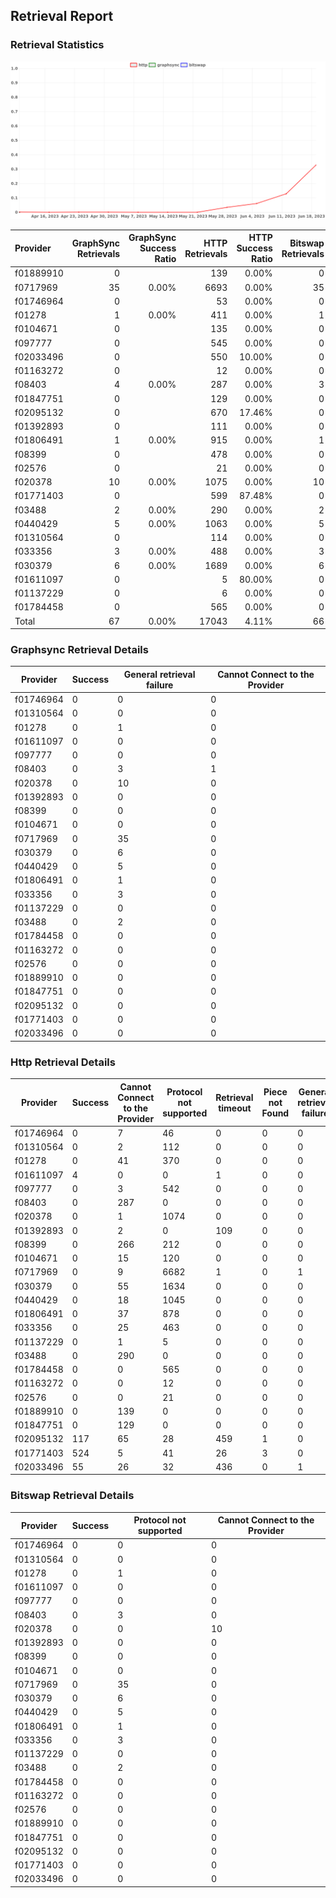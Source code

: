 ## Retrieval Report
### Retrieval Statistics
<img src="https://raw.githubusercontent.com/data-preservation-programs/filplus-checker-assets/main/filecoin-project/filecoin-plus-large-datasets/issues/1838/1687789291704.png"/>

| Provider  | GraphSync Retrievals | GraphSync Success Ratio | HTTP Retrievals | HTTP Success Ratio | Bitswap Retrievals | Bitswap Success Ratio |
| :-------- | -------------------: | ----------------------: | --------------: | -----------------: | -----------------: | --------------------: |
| f01889910 |                    0 |                         |             139 |              0.00% |                  0 |                       |
| f0717969  |                   35 |                   0.00% |            6693 |              0.00% |                 35 |                 0.00% |
| f01746964 |                    0 |                         |              53 |              0.00% |                  0 |                       |
| f01278    |                    1 |                   0.00% |             411 |              0.00% |                  1 |                 0.00% |
| f0104671  |                    0 |                         |             135 |              0.00% |                  0 |                       |
| f097777   |                    0 |                         |             545 |              0.00% |                  0 |                       |
| f02033496 |                    0 |                         |             550 |             10.00% |                  0 |                       |
| f01163272 |                    0 |                         |              12 |              0.00% |                  0 |                       |
| f08403    |                    4 |                   0.00% |             287 |              0.00% |                  3 |                 0.00% |
| f01847751 |                    0 |                         |             129 |              0.00% |                  0 |                       |
| f02095132 |                    0 |                         |             670 |             17.46% |                  0 |                       |
| f01392893 |                    0 |                         |             111 |              0.00% |                  0 |                       |
| f01806491 |                    1 |                   0.00% |             915 |              0.00% |                  1 |                 0.00% |
| f08399    |                    0 |                         |             478 |              0.00% |                  0 |                       |
| f02576    |                    0 |                         |              21 |              0.00% |                  0 |                       |
| f020378   |                   10 |                   0.00% |            1075 |              0.00% |                 10 |                 0.00% |
| f01771403 |                    0 |                         |             599 |             87.48% |                  0 |                       |
| f03488    |                    2 |                   0.00% |             290 |              0.00% |                  2 |                 0.00% |
| f0440429  |                    5 |                   0.00% |            1063 |              0.00% |                  5 |                 0.00% |
| f01310564 |                    0 |                         |             114 |              0.00% |                  0 |                       |
| f033356   |                    3 |                   0.00% |             488 |              0.00% |                  3 |                 0.00% |
| f030379   |                    6 |                   0.00% |            1689 |              0.00% |                  6 |                 0.00% |
| f01611097 |                    0 |                         |               5 |             80.00% |                  0 |                       |
| f01137229 |                    0 |                         |               6 |              0.00% |                  0 |                       |
| f01784458 |                    0 |                         |             565 |              0.00% |                  0 |                       |
| Total     |                   67 |                   0.00% |           17043 |              4.11% |                 66 |                 0.00% |

### Graphsync Retrieval Details
| Provider  | Success | General retrieval failure | Cannot Connect to the Provider |
| --------- | ------- | ------------------------- | ------------------------------ |
| f01746964 | 0       | 0                         | 0                              |
| f01310564 | 0       | 0                         | 0                              |
| f01278    | 0       | 1                         | 0                              |
| f01611097 | 0       | 0                         | 0                              |
| f097777   | 0       | 0                         | 0                              |
| f08403    | 0       | 3                         | 1                              |
| f020378   | 0       | 10                        | 0                              |
| f01392893 | 0       | 0                         | 0                              |
| f08399    | 0       | 0                         | 0                              |
| f0104671  | 0       | 0                         | 0                              |
| f0717969  | 0       | 35                        | 0                              |
| f030379   | 0       | 6                         | 0                              |
| f0440429  | 0       | 5                         | 0                              |
| f01806491 | 0       | 1                         | 0                              |
| f033356   | 0       | 3                         | 0                              |
| f01137229 | 0       | 0                         | 0                              |
| f03488    | 0       | 2                         | 0                              |
| f01784458 | 0       | 0                         | 0                              |
| f01163272 | 0       | 0                         | 0                              |
| f02576    | 0       | 0                         | 0                              |
| f01889910 | 0       | 0                         | 0                              |
| f01847751 | 0       | 0                         | 0                              |
| f02095132 | 0       | 0                         | 0                              |
| f01771403 | 0       | 0                         | 0                              |
| f02033496 | 0       | 0                         | 0                              |

### Http Retrieval Details
| Provider  | Success | Cannot Connect to the Provider | Protocol not supported | Retrieval timeout | Piece not Found | General retrieval failure |
| --------- | ------- | ------------------------------ | ---------------------- | ----------------- | --------------- | ------------------------- |
| f01746964 | 0       | 7                              | 46                     | 0                 | 0               | 0                         |
| f01310564 | 0       | 2                              | 112                    | 0                 | 0               | 0                         |
| f01278    | 0       | 41                             | 370                    | 0                 | 0               | 0                         |
| f01611097 | 4       | 0                              | 0                      | 1                 | 0               | 0                         |
| f097777   | 0       | 3                              | 542                    | 0                 | 0               | 0                         |
| f08403    | 0       | 287                            | 0                      | 0                 | 0               | 0                         |
| f020378   | 0       | 1                              | 1074                   | 0                 | 0               | 0                         |
| f01392893 | 0       | 2                              | 0                      | 109               | 0               | 0                         |
| f08399    | 0       | 266                            | 212                    | 0                 | 0               | 0                         |
| f0104671  | 0       | 15                             | 120                    | 0                 | 0               | 0                         |
| f0717969  | 0       | 9                              | 6682                   | 1                 | 0               | 1                         |
| f030379   | 0       | 55                             | 1634                   | 0                 | 0               | 0                         |
| f0440429  | 0       | 18                             | 1045                   | 0                 | 0               | 0                         |
| f01806491 | 0       | 37                             | 878                    | 0                 | 0               | 0                         |
| f033356   | 0       | 25                             | 463                    | 0                 | 0               | 0                         |
| f01137229 | 0       | 1                              | 5                      | 0                 | 0               | 0                         |
| f03488    | 0       | 290                            | 0                      | 0                 | 0               | 0                         |
| f01784458 | 0       | 0                              | 565                    | 0                 | 0               | 0                         |
| f01163272 | 0       | 0                              | 12                     | 0                 | 0               | 0                         |
| f02576    | 0       | 0                              | 21                     | 0                 | 0               | 0                         |
| f01889910 | 0       | 139                            | 0                      | 0                 | 0               | 0                         |
| f01847751 | 0       | 129                            | 0                      | 0                 | 0               | 0                         |
| f02095132 | 117     | 65                             | 28                     | 459               | 1               | 0                         |
| f01771403 | 524     | 5                              | 41                     | 26                | 3               | 0                         |
| f02033496 | 55      | 26                             | 32                     | 436               | 0               | 1                         |

### Bitswap Retrieval Details
| Provider  | Success | Protocol not supported | Cannot Connect to the Provider |
| --------- | ------- | ---------------------- | ------------------------------ |
| f01746964 | 0       | 0                      | 0                              |
| f01310564 | 0       | 0                      | 0                              |
| f01278    | 0       | 1                      | 0                              |
| f01611097 | 0       | 0                      | 0                              |
| f097777   | 0       | 0                      | 0                              |
| f08403    | 0       | 3                      | 0                              |
| f020378   | 0       | 0                      | 10                             |
| f01392893 | 0       | 0                      | 0                              |
| f08399    | 0       | 0                      | 0                              |
| f0104671  | 0       | 0                      | 0                              |
| f0717969  | 0       | 35                     | 0                              |
| f030379   | 0       | 6                      | 0                              |
| f0440429  | 0       | 5                      | 0                              |
| f01806491 | 0       | 1                      | 0                              |
| f033356   | 0       | 3                      | 0                              |
| f01137229 | 0       | 0                      | 0                              |
| f03488    | 0       | 2                      | 0                              |
| f01784458 | 0       | 0                      | 0                              |
| f01163272 | 0       | 0                      | 0                              |
| f02576    | 0       | 0                      | 0                              |
| f01889910 | 0       | 0                      | 0                              |
| f01847751 | 0       | 0                      | 0                              |
| f02095132 | 0       | 0                      | 0                              |
| f01771403 | 0       | 0                      | 0                              |
| f02033496 | 0       | 0                      | 0                              |

